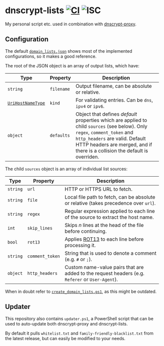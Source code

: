 # dnscrypt-lists [![CI](https://github.com/zeffy/dnscrypt-lists/workflows/CI/badge.svg)](https://github.com/zeffy/dnscrypt-lists/actions) ![ISC](https://img.shields.io/github/license/zeffy/dnscrypt-lists)
My personal script etc. used in combination with [dnscrypt-proxy](https://github.com/DNSCrypt/dnscrypt-proxy).

## Configuration

The default [`domain_lists.json`](https://github.com/zeffy/dnscrypt-lists/blob/master/domain_lists.json)
shows most of the implemented configurations, so it makes a good reference.

The root of the JSON object is an array of output lists, which have:

| Type | Property | Description |
| ---- | -------- | ----------- |
| `string` | `filename` | Output filename, can be absolute or relative. |
| [`UriHostNameType`] | `kind` | For validating entries. Can be `dns`, `ipv4` or `ipv6`. |
| `object` | `defaults` | Object that defines *default* properties which are applied to child `sources` (see below). Only `regex`, `comment_token` and `http_headers` are valid. Default HTTP headers are merged, and if there is a collision the default is overriden. |

The child `sources` object is an array of individual list sources:

| Type | Property | Description |
| ---- | -------- | ----------- |
| `string` | `url` | HTTP or HTTPS URL to fetch. |
| `string` | `file` | Local file path to fetch, can be absolute or relative (takes precedence over `url`). |
| `string` | `regex` | Regular expression applied to each line of the source to extract the host name. |
| `int` | `skip_lines` | Skips *n* lines at the head of the file before continuing. |
| `bool` | `rot13` | Applies [ROT13] to each line before processing it. |
| `string` | `comment_token` | String that is used to denote a comment (e.g. `#` or `;`). |
| `object` | `http_headers` | Custom name-value pairs that are added to the request headers (e.g. `Referer` or `User-Agent`). |

When in doubt refer to [`create_domain_lists.ps1`](https://github.com/zeffy/dnscrypt-lists/blob/master/create_domain_lists.ps1), as this might be outdated.

## Updater

This repository also contains `updater.ps1`, a PowerShell script that can be used to auto-update both dnscrypt-proxy and dnscrypt-lists.

By default it pulls `whitelist.txt` and `family-friendly-blacklist.txt` from the latest release, but can easily be modified to your needs.

[`UriHostNameType`]: https://docs.microsoft.com/en-us/dotnet/api/system.urihostnametype?view=netframework-4.8
[ROT13]: https://en.wikipedia.org/wiki/ROT13